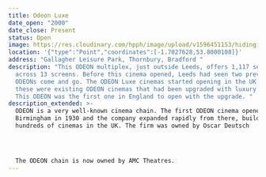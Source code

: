 ```yaml
---
title: Odeon Luxe
date_open: "2000"
date_close: Present
status: Open
image: https://res.cloudinary.com/hpph/image/upload/v1596451153/hidinginplainsight/odeonluxe.svg
location: '{"type":"Point","coordinates":[-1.7027628,53.8000108]}'
address: "Gallagher Leisure Park, Thornbury, Bradford "
description: "This ODEON multiplex, just outside Leeds, offers 1,117 seats
  across 13 screens. Before this cinema opened, Leeds had seen two previous
  ODEONs come and go. The ODEON Luxe cinemas started opening in the UK in 2017,
  these were existing ODEON cinemas that had been upgraded with luxury features.
  This ODEON was the first one in England to open with the upgrade. "
description_extended: >-
  ODEON is a very well-known cinema chain. The first ODEON cinema opened in
  Birmingham in 1930 and the company expanded rapidly from there, building
  hundreds of cinemas in the UK. The firm was owned by Oscar Deutsch 




  The ODEON chain is now owned by AMC Theatres.
---
```

